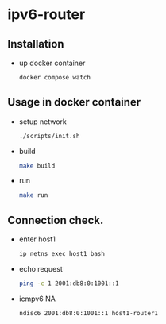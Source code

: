 # ipv6-router

## Installation

- up docker container
  ```sh
  docker compose watch
  ```

## Usage in docker container
- setup network
  ```sh
  ./scripts/init.sh
  ```
- build
  ```sh
  make build
  ```
- run
  ```sh
  make run
  ```

## Connection check.
- enter host1
  ```sh
  ip netns exec host1 bash 
  ```
- echo request
  ```sh
  ping -c 1 2001:db8:0:1001::1
  ```
- icmpv6 NA
  ```sh
  ndisc6 2001:db8:0:1001::1 host1-router1
  ```
